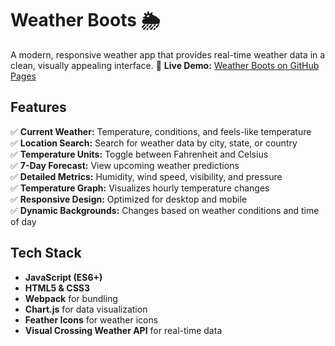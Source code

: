 # Weather Boots 🌦️
A modern, responsive weather app that provides real-time weather data in a clean, visually appealing interface.
🔗 **Live Demo:** [Weather Boots on GitHub Pages](https://lowresboots.github.io/odin-weather-app/)

## Features
✅ **Current Weather:** Temperature, conditions, and feels-like temperature  
✅ **Location Search:** Search for weather data by city, state, or country  
✅ **Temperature Units:** Toggle between Fahrenheit and Celsius  
✅ **7-Day Forecast:** View upcoming weather predictions  
✅ **Detailed Metrics:** Humidity, wind speed, visibility, and pressure  
✅ **Temperature Graph:** Visualizes hourly temperature changes  
✅ **Responsive Design:** Optimized for desktop and mobile  
✅ **Dynamic Backgrounds:** Changes based on weather conditions and time of day  

## Tech Stack
- **JavaScript (ES6+)**  
- **HTML5 & CSS3**  
- **Webpack** for bundling  
- **Chart.js** for data visualization  
- **Feather Icons** for weather icons  
- **Visual Crossing Weather API** for real-time data